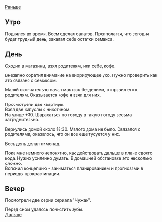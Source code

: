 [Раньше](2020.07.18.md)  
## Утро
Поднялся во время. Всем сделал салатов.
Прелполагая, что сегодня будет трудный день, закапал себе остатки семакса.
## День
Сходил в магазины, взял родителям, или себе, кофе.

Внезапно обратил внимание на вибрирующее ухо. Нужно проверить как это связано с семаксом.

Малой окончательно начал маяться безделием, отправил его к родителям. Оказывается кофе я взял для них.

Просмотрели две квартиры.  
Взял две капуслы с никотином.  
На улице +30. Шарахаться по городу в такую погоду весьма затруднительно.

Вернулись домой около 18:30. Малого дома не было. Связался с родителями, оказалось, что он всё ещё тусуется у них.

Весь день делал лимонад.

Пока мне немного непонятно, как действовать дальше в плане своего кода. Нужно усиленно думать. В домашней обстановке это несколько сложно.  
Вспонил концепцию - заниматься планированием и прогнозами в периоды прокрастинации.
## Вечер
Посмотрели две серии сериала "Чужак".

Перед сном удалось почистить зубы.  
[Дальше](2020.07.20.md)
